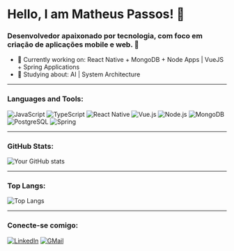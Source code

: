 # Hello, I am Matheus Passos! 👋

### Desenvolvedor apaixonado por tecnologia, com foco em criação de aplicações mobile e web. 🚀
- 🔭 Currently working on: React Native + MongoDB + Node Apps | VueJS + Spring Applications 
- 🌱 Studying about: AI | System Architecture

---

### Languages and Tools:
![JavaScript](https://img.shields.io/badge/-JavaScript-F7DF1E?style=flat-square&logo=javascript&logoColor=black)
![TypeScript](https://img.shields.io/badge/-TypeScript-007ACC?style=flat-square&logo=typescript&logoColor=white)
![React Native](https://img.shields.io/badge/-React%20Native-20232A?style=flat-square&logo=react&logoColor=61DAFB)
![Vue.js](https://img.shields.io/badge/-Vue.js-4FC08D?style=flat-square&logo=vue.js&logoColor=white)
![Node.js](https://img.shields.io/badge/-Node.js-339933?style=flat-square&logo=node.js&logoColor=white)
![MongoDB](https://img.shields.io/badge/-MongoDB-13aa52?style=for-the-badge&logo=mongodb&logoColor=white)
![PostgreSQL](https://img.shields.io/badge/postgresql-4169e1?style=for-the-badge&logo=postgresql&logoColor=white)
![Spring](https://img.shields.io/badge/Spring-6DB33F?style=for-the-badge&logo=spring&logoColor=white)

---

### GitHub Stats:
![Your GitHub stats](https://github-readme-stats.vercel.app/api?username=matheusvps&show_icons=true&theme=radical)

---

### Top Langs:
![Top Langs](https://github-readme-stats.vercel.app/api/top-langs/?username=matheusvps&layout=compact&theme=radical)

---

### Conecte-se comigo:
[![LinkedIn](https://img.shields.io/badge/-LinkedIn-0077B5?style=flat-square&logo=linkedin&logoColor=white)](https://www.linkedin.com/in/matheusvps/)
[![GMail](https://img.shields.io/badge/Gmail-D14836?style=flat-square&logo=gmail&logoColor=white)](mailto:vpsmatheus13@gmail.com)

